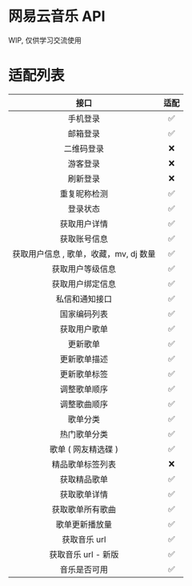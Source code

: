 # 网易云音乐 API

WIP, 仅供学习交流使用

# 适配列表

|            接口            | 适配 |
|:------------------------:|:--:|
|           手机登录           | ✅  |
|           邮箱登录           | ✅  |
|          二维码登录           | ❌  |
|           游客登录           | ❌  |
|           刷新登录           | ❌  |
|          重复昵称检测          | ✅  |
|           登录状态           | ✅  |
|          获取用户详情          | ✅  |
|          获取账号信息          | ✅  |
| 获取用户信息 , 歌单，收藏，mv, dj 数量 | ✅  |
|         获取用户等级信息         | ✅  |
|         获取用户绑定信息         | ✅  |
|         私信和通知接口          | ✅  |
|          国家编码列表          | ✅  |
|          获取用户歌单          | ✅  |
|           更新歌单           | ✅  |
|          更新歌单描述          | ✅  |
|          更新歌单标签          | ✅  |
|          调整歌单顺序          | ✅  |
|          调整歌曲顺序          | ✅  |
|           歌单分类           | ✅  |
|          热门歌单分类          | ✅  |
|       歌单 ( 网友精选碟 )       | ✅  |
|         精品歌单标签列表         | ❌  |
|          获取精品歌单          | ✅  |
|          获取歌单详情          | ✅  |
|         获取歌单所有歌曲         | ✅  |
|         歌单更新播放量          | ✅  |
|         获取音乐 url         | ✅  |
|      获取音乐 url - 新版       | ✅  |
|          音乐是否可用          | ✅  |
